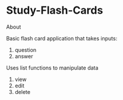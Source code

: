 # Study-Flash-Cards

About

Basic flash card application that takes inputs:
1. question
2. answer 

Uses list functions to manipulate data 
1. view 
2. edit
3. delete
